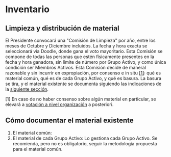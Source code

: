 # Inventario

## Limpieza y distribución de material
El Presidente convocará una "Comisión de Limpieza" por año, entre los meses de Octubre y Diciembre incluidos. La fecha y hora exacta se seleccionará vía Doodle, donde gana el voto mayoritario. Esta Comisión se compone de todas las personas que estén físicamente presentes en la fecha y hora ganadora, sin límite de número por Grupo Activo, y como única condición ser Miembros Activos. Esta Comisión decide de maneral razonable y sin incurrir en expropiación, por consenso e in situ [[1]](#1): qué es material común, qué es de cada Grupo Activo, y qué es basura. La basura se tira, y el material existente se documenta siguiendo las indicaciones de la [siguiente sección](#cómo-documentar-el-material-existente).

<a id="1">[1]</a> En caso de no haber consenso sobre algún material en particular, se elevará a [votación a nivel organización](metodo_de_votacion.md) a posteriori.

## Cómo documentar el material existente
1. El material común:
2. El material de cada Grupo Activo: Lo gestiona cada Grupo Activo. Se recomienda, pero no es obligatorio, seguir la metodología propuesta para el material común.
